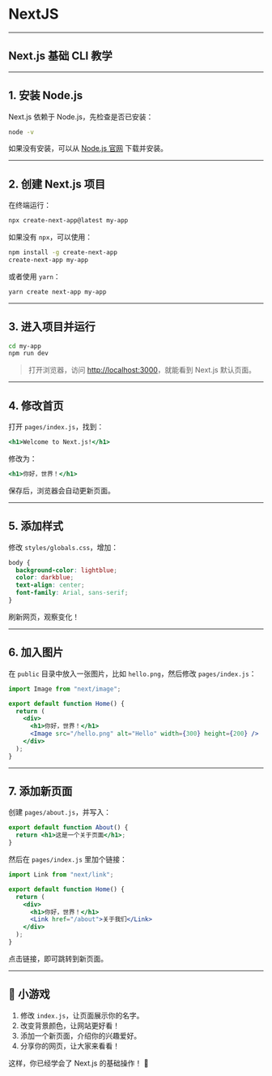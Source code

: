 # NextJS

---

## **Next.js 基础 CLI 教学**

---

## **1. 安装 Node.js**

Next.js 依赖于 Node.js，先检查是否已安装：

```sh
node -v
```

如果没有安装，可以从 [Node.js 官网](https://nodejs.org) 下载并安装。

---

## **2. 创建 Next.js 项目**

在终端运行：

```sh
npx create-next-app@latest my-app
```

如果没有 `npx`，可以使用：

```sh
npm install -g create-next-app
create-next-app my-app
```

或者使用 `yarn`：

```sh
yarn create next-app my-app
```

---

## **3. 进入项目并运行**

```sh
cd my-app
npm run dev
```

> 打开浏览器，访问 [http://localhost:3000](http://localhost:3000)，就能看到 Next.js 默认页面。

---

## **4. 修改首页**

打开 `pages/index.js`，找到：

```jsx
<h1>Welcome to Next.js!</h1>
```

修改为：

```jsx
<h1>你好，世界！</h1>
```

保存后，浏览器会自动更新页面。

---

## **5. 添加样式**

修改 `styles/globals.css`，增加：

```css
body {
  background-color: lightblue;
  color: darkblue;
  text-align: center;
  font-family: Arial, sans-serif;
}
```

刷新网页，观察变化！

---

## **6. 加入图片**

在 `public` 目录中放入一张图片，比如 `hello.png`，然后修改 `pages/index.js`：

```jsx
import Image from "next/image";

export default function Home() {
  return (
    <div>
      <h1>你好，世界！</h1>
      <Image src="/hello.png" alt="Hello" width={300} height={200} />
    </div>
  );
}
```

---

## **7. 添加新页面**

创建 `pages/about.js`，并写入：

```jsx
export default function About() {
  return <h1>这是一个关于页面</h1>;
}
```

然后在 `pages/index.js` 里加个链接：

```jsx
import Link from "next/link";

export default function Home() {
  return (
    <div>
      <h1>你好，世界！</h1>
      <Link href="/about">关于我们</Link>
    </div>
  );
}
```

点击链接，即可跳转到新页面。

---

## **🎯 小游戏**

1. 修改 `index.js`，让页面展示你的名字。
2. 改变背景颜色，让网站更好看！
3. 添加一个新页面，介绍你的兴趣爱好。
4. 分享你的网页，让大家来看看！

这样，你已经学会了 Next.js 的基础操作！ 🚀
